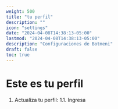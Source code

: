 ```yaml
---
weight: 500
title: "tu perfil"
description: ""
icon: "settings"
date: "2024-04-08T14:38:13-05:00"
lastmod: "2024-04-08T14:38:13-05:00"
description: "Configuraciones de Botmeni"
draft: false
toc: true
---
```

# Este es tu perfil
1. Actualiza tu perfil:
    1.1. Ingresa 